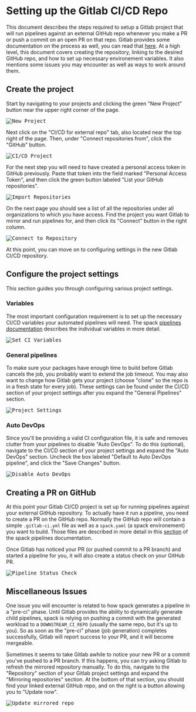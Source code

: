 # Setting up the Gitlab CI/CD Repo

This document describes the steps required to setup a Gitlab project that
will run pipelines against an external GitHub repo whenever you make a
PR or push a commit on an open PR on that repo.  Gitlab provides some
documentation on the process as well, you can read that
[here](https://docs.gitlab.com/ee/ci/ci_cd_for_external_repos/).  At a high
level, this document covers creating the repository, linking to the desired
GitHub repo, and how to set up necessary environement variables.  It also
mentions some issues you may encounter as well as ways to work around them.

## Create the project

Start by navigating to your projects and clicking the green "New Project"
button near the upper right corner of the page.

<kbd><img src="./images/new-project-top-only.png" alt="New Project" title="New Project" /></kbd>

Next click on the "CI/CD for external repo" tab, also located near the top
right of the page.  Then, under "Connect repositories from", click the
"GitHub" button.

<kbd><img src="./images/ci-cd-external-repo.png" alt="CI/CD Project" title="CI/CD Project" /></kbd>

For the next step you will need to have created a personal access token in
GitHub previously.  Paste that token into the field marked "Personal Access
Token", and then click the green button labeled "List your GitHub repositories".

<kbd><img src="./images/import-repos-from-github-need-token.png" alt="Import Repositories" title="Import Repositories" /></kbd>

On the next page you should see a list of all the repositories under all
organizations to which you have access.  Find the project you want Gitlab
to mirror and run pipelines for, and then click its "Connect" button in the
right column.

<kbd><img src="./images/imported-repositories.png" alt="Connect to Repository" title="Connect to Repository" /></kbd>

At this point, you can move on to configuring settings in the new Gitlab
CI/CD repository.

## Configure the project settings

This section guides you through configuring various project settings.

### Variables

The most important configuration requirement is to set up the necessary
CI/CD variables your automated pipelines will need.  The spack [pipelines
documentation](https://spack.readthedocs.io/en/latest/pipelines.html#environment-variables-affecting-pipeline-operatio)
describes the individual variables in more detail.

<kbd><img src="./images/setup-ci-variables.png" alt="Set CI Variables" title="Set CI Variables" /></kbd>

### General pipelines

To make sure your packages have enough time to build before Gitlab cancels
the job, you probably want to extend the job timeout.  You may also want to
change how Gitlab gets your project (choose "clone" so the repo is in a
fresh state for every job).  These settings can be found under the CI/CD
section of your project settings after you expand the "General Pipelines"
section.

<kbd><img src="./images/general-pipelines-settings.png" alt="Project Settings" title="Project Settings" /></kbd>

### Auto DevOps

Since you'll be providing a valid CI configuration file, it is safe and
removes clutter from your pipelines to disable "Auto DevOps".  To do this
(optional), navigate to the CI/CD section of your project settings and
expand the "Auto DevOps" section.  Uncheck the box labeled "Default to
Auto DevOps pipeline", and click the "Save Changes" button.

<kbd><img src="./images/turn-off-autodevops.png" alt="Disable Auto DevOps" title="Disable Auto DevOps" /></kbd>

## Creating a PR on GitHub

At this point your Gitlab CI/CD project is set up for running pipelines
against your external GitHub repository.  To actually have it run a
pipeline, you need to create a PR on the GitHub repo.  Normally the
GitHub repo will contain a simple `.gitlab-ci.yml` file as well as a
`spack.yaml` (a spack environement) you want to build.  Those files are
described in more detail in this
[section](https://spack.readthedocs.io/en/latest/pipelines.html#a-pipeline-enabled-spack-environment)
of the spack pipelines documentation.

Once Gitlab has noticed your PR (or pushed commit to a PR branch) and started
a pipeline for you, it will also create a status check on your GitHub PR.

<kbd><img src="./images/status-check-github.png" alt="Pipeline Status Check" title="Pipeline Status Check" /></kbd>

## Miscellaneous Issues

One issue you will encounter is related to how spack generates a pipeline
in a "pre-ci" phase.  Until Gitlab provides the ability to dynamically
generate child pipelines, spack is relying on pushing a commit with the
generated workload to a `DOWNSTREAM_CI_REPO` (usually the same repo, but
it's up to you).  So as soon as the "pre-ci" phase (job generation) completes
successfully, Gitlab will report success to your PR, and it will become
mergeable.

Sometimes it seems to take Gitlab awhile to notice your new PR or a commit
you've pushed to a PR branch.  If this happens, you can try asking Gitlab
to refresh the mirrored repository manually.  To do this, navigate to the
"Repository" section of your Gitlab project settings and expand the "Mirroring
repositories" section. At the bottom of that section, you should find your
linked external GitHub repo, and on the right is a button allowing you to
"Update now".

<kbd><img src="./images/refresh-mirrored-repo.png" alt="Update mirrored repo" title="Update mirrored repo" /></kbd>
